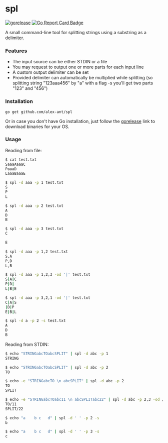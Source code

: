 # spl

[![gorelease](https://dn-gorelease.qbox.me/gorelease-download-blue.svg)](https://gobuild.io/alex-ant/spl/master) [![Go Report Card Badge](http://goreportcard.com/badge/alex-ant/spl)](http://goreportcard.com/report/alex-ant/spl)

A small command-line tool for splitting strings using a substring as a delimiter.

### Features
* The input source can be either STDIN or a file
* You may request to output one or more parts for each input line
* A custom output delimiter can be set
* Provided delimiter can automatically be multiplied while splitting (so splitting string "123aaa456" by "a" with a flag -s you'll get two parts "123" and "456")

### Installation

```
go get github.com/alex-ant/spl
```
Or in case you don't have Go installation, just follow the [gorelease](https://gobuild.io/alex-ant/spl/master) link to download binaries for your OS.

### Usage

Reading from file:
```sh
$ cat test.txt
SaaaAaaaC
PaaaD
LaaaBaaaE

$ spl -d aaa -p 1 test.txt
S
P
L

$ spl -d aaa -p 2 test.txt
A
D
B

$ spl -d aaa -p 3 test.txt
C

E

$ spl -d aaa -p 1,2 test.txt
S,A
P,D
L,B

$ spl -d aaa -p 1,2,3 -od '|' test.txt
S|A|C
P|D|
L|B|E

$ spl -d aaa -p 3,2,1 -od '|' test.txt
C|A|S
|D|P
E|B|L

$ spl -d a -p 2 -s test.txt
A
D
B
```

Reading from STDIN:
```sh
$ echo "STRINGabcTOabcSPLIT" | spl -d abc -p 1
STRING

$ echo "STRINGabcTOabcSPLIT" | spl -d abc -p 2
TO

$ echo -e "STRINGabcTO \n abcSPLIT" | spl -d abc -p 2
TO
SPLIT

$ echo -e "STRINGabcTOabc11 \n abcSPLITabc22" | spl -d abc -p 2,3 -od /
TO/11
SPLIT/22

$ echo "a    b c   d" | spl -d ' ' -p 2 -s
b

$ echo "a    b c   d" | spl -d ' ' -p 3 -s
c
```
